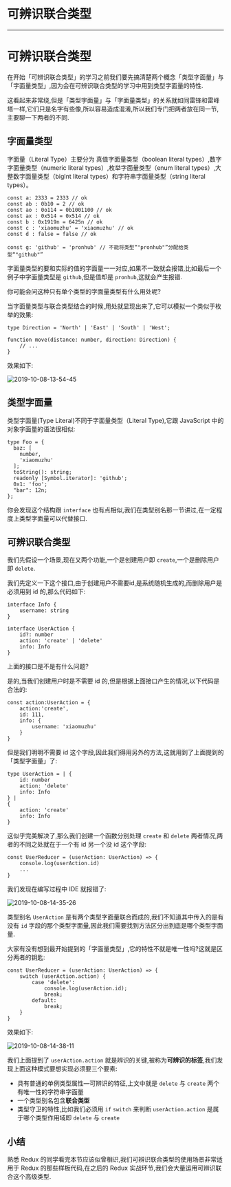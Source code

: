 
# 可辨识联合类型
---

# 可辨识联合类型

在开始「可辨识联合类型」的学习之前我们要先搞清楚两个概念「类型字面量」与「字面量类型」,因为会在可辨识联合类型的学习中用到类型字面量的特性.

这看起来非常绕,但是「类型字面量」与「字面量类型」的关系就如同雷锋和雷峰塔一样,它们只是名字有些像,所以容易造成混淆,所以我们专门把两者放在同一节,主要聊一下两者的不同.

## 字面量类型

字面量（Literal Type）主要分为 真值字面量类型（boolean literal types）,数字字面量类型（numeric literal types）,枚举字面量类型（enum literal types）,大整数字面量类型（bigInt literal types）和字符串字面量类型（string literal types）。

```
const a: 2333 = 2333 // ok
const ab : 0b10 = 2 // ok
const ao : 0o114 = 0b1001100 // ok
const ax : 0x514 = 0x514 // ok
const b : 0x1919n = 6425n // ok
const c : 'xiaomuzhu' = 'xiaomuzhu' // ok
const d : false = false // ok

const g: 'github' = 'pronhub' // 不能将类型“"pronhub"”分配给类型“"github"”
```

字面量类型的要和实际的值的字面量一一对应,如果不一致就会报错,比如最后一个例子中字面量类型是 `github`,但是值却是 `pronhub`,这就会产生报错.

你可能会问这种只有单个类型的字面量类型有什么用处呢\?

当字面量类型与联合类型结合的时候,用处就显现出来了,它可以模拟一个类似于枚举的效果:

```
type Direction = 'North' | 'East' | 'South' | 'West';

function move(distance: number, direction: Direction) {
    // ...
}
```

效果如下:

![2019-10-08-13-54-45](https://p1-jj.byteimg.com/tos-cn-i-t2oaga2asx/gold-user-assets/2019/10/11/16dbb124607d2898~tplv-t2oaga2asx-image.image)

## 类型字面量

类型字面量\(Type Literal\)不同于字面量类型（Literal Type\),它跟 JavaScript 中的对象字面量的语法很相似:

```
type Foo = {
  baz: [
    number,
    'xiaomuzhu'
  ];
  toString(): string;
  readonly [Symbol.iterator]: 'github';
  0x1: 'foo';
  "bar": 12n;
};
```

你会发现这个结构跟 `interface` 也有点相似,我们在类型别名那一节讲过,在一定程度上类型字面量可以代替接口.

## 可辨识联合类型

我们先假设一个场景,现在又两个功能,一个是创建用户即 `create`,一个是删除用户即 `delete`.

我们先定义一下这个接口,由于创建用户不需要id,是系统随机生成的,而删除用户是必须用到 id 的,那么代码如下:

```
interface Info {
    username: string
}

interface UserAction {
    id?: number
    action: 'create' | 'delete'
    info: Info
}
```

上面的接口是不是有什么问题\?

是的,当我们创建用户时是不需要 id 的,但是根据上面接口产生的情况,以下代码是合法的:

```
const action:UserAction = {
    action:'create',
    id: 111,
    info: {
        username: 'xiaomuzhu'
    }
}
```

但是我们明明不需要 id 这个字段,因此我们得用另外的方法,这就用到了上面提到的「类型字面量」了:

```
type UserAction = | {
    id: number
    action: 'delete'
    info: Info
} |
{
    action: 'create'
    info: Info
}
```

这似乎完美解决了,那么我们创建一个函数分别处理 `create` 和 `delete` 两者情况,两者的不同之处就在于一个有 id 另一个没 id 这个字段:

```
const UserReducer = (userAction: UserAction) => {
    console.log(userAction.id)
    ...
}
```

我们发现在编写过程中 IDE 就报错了:

![2019-10-08-14-35-26](https://p1-jj.byteimg.com/tos-cn-i-t2oaga2asx/gold-user-assets/2019/10/11/16dbb124613e3b1e~tplv-t2oaga2asx-image.image)

类型别名 `UserAction` 是有两个类型字面量联合而成的,我们不知道其中传入的是有没有 `id` 字段的那个类型字面量,因此我们需要找到方法区分出到底是哪个类型字面量.

大家有没有想到最开始提到的「字面量类型」,它的特性不就是唯一性吗\?这就是区分两者的钥匙:

```
const UserReducer = (userAction: UserAction) => {
    switch (userAction.action) {
        case 'delete':
            console.log(userAction.id);
            break;
        default:
            break;
    }
}
```

效果如下:

![2019-10-08-14-38-11](https://p1-jj.byteimg.com/tos-cn-i-t2oaga2asx/gold-user-assets/2019/10/11/16dbb1246146cc76~tplv-t2oaga2asx-image.image)

我们上面提到了 `userAction.action` 就是辨识的关键,被称为**可辨识的标签**,我们发现上面这种模式要想实现必须要三个要素:

- 具有普通的单例类型属性—可辨识的特征,上文中就是 `delete` 与 `create` 两个有唯一性的字符串字面量
- 一个类型别名包含**联合类型**
- 类型守卫的特性,比如我们必须用 `if` `switch` 来判断 `userAction.action` 是属于哪个类型作用域即 `delete` 与 `create`

## 小结

熟悉 Redux 的同学看完本节应该似曾相识,我们可辨识联合类型的使用场景非常适用于 Redux 的那些样板代码,在之后的 Redux 实战环节,我们会大量运用可辨识联合这个高级类型.
    